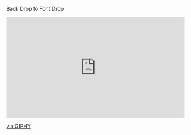 Back Drop to Font Drop


<iframe src="https://giphy.com/embed/8A58VcOQaSfDqfiJ9w" width="480" height="270" frameBorder="0" class="giphy-embed" allowFullScreen></iframe><p><a href="https://giphy.com/gifs/8A58VcOQaSfDqfiJ9w">via GIPHY</a></p>
